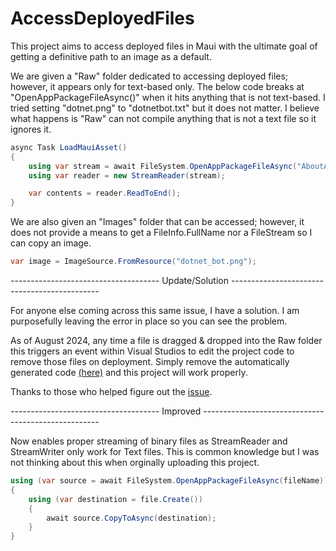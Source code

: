 # AccessDeployedFiles
This project aims to access deployed files in Maui with the ultimate goal of getting a definitive path to an image as a default.

We are given a "Raw" folder dedicated to accessing deployed files; however, it appears only for text-based only.
The below code breaks at "OpenAppPackageFileAsync()" when it hits anything that is not text-based. I tried setting "dotnet.png" to "dotnetbot.txt" but it does not matter. I believe what happens is "Raw" can not compile anything that is not a text file so it ignores it.
```csharp
async Task LoadMauiAsset()
{
	using var stream = await FileSystem.OpenAppPackageFileAsync("AboutAssets.txt");
	using var reader = new StreamReader(stream);

	var contents = reader.ReadToEnd();
}
```
We are also given an "Images" folder that can be accessed; however, it does not provide a means to get a FileInfo.FullName nor a FileStream so I can copy an image.
```csharp
var image = ImageSource.FromResource("dotnet_bot.png");
```



------------------------------------- Update/Solution ---------------------------------------------

For anyone else coming across this same issue, I have a solution. I am purposefully leaving the error in place so you can see the problem.

As of August 2024, any time a file is dragged & dropped into the Raw folder this triggers an event within Visual Studios to edit the project code to remove those files on deployment. Simply remove the automatically generated code [(here)](https://github.com/jbeen25/AccessDeployedFiles/blob/main/src/AccessDeployedFiles/AccessDeployedFiles/AccessDeployedFiles.csproj#L75-L83) and this project will work properly.

Thanks to those who helped figure out the [issue](https://github.com/dotnet/maui/issues/23833).

------------------------------------- Improved ----------------------------------------------------

Now enables proper streaming of binary files as StreamReader and StreamWriter only work for Text files. This is common knowledge but I was not thinking about this when orginally uploading this project.

```csharp
using (var source = await FileSystem.OpenAppPackageFileAsync(fileName))
{
	using (var destination = file.Create())
	{
		await source.CopyToAsync(destination);
	}
}
```